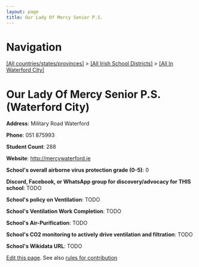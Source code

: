 ```yaml
---
layout: page
title: Our Lady Of Mercy Senior P.S.
---
```

# Navigation

[[All countries/states/provinces]](../../..) > [[All Irish School Districts]](../..) > [[All In Waterford City]](..)

# Our Lady Of Mercy Senior P.S. (Waterford City)

**Address**: Military Road Waterford

**Phone**: 051 875993

**Student Count**: 288

**Website**: <http://mercywaterford.ie>

**School's overall airborne virus protection grade (0-5)**: 0

**Discord, Facebook, or WhatsApp group for discovery/advocacy for THIS school**: TODO

**School's policy on Ventilation**: TODO

**School's Ventilation Work Completion**: TODO

**School's Air-Purification**: TODO

**School's CO2 monitoring to actively drive ventilation and filtration**: TODO

**School's Wikidata URL**: TODO


[Edit this page](https://github.com/ventilate-schools/Ireland/edit/main/./Waterford_City/Our_Lady_Of_Mercy_Senior_P.S..md). See also [rules for contribution](../../../contribution-rules/)